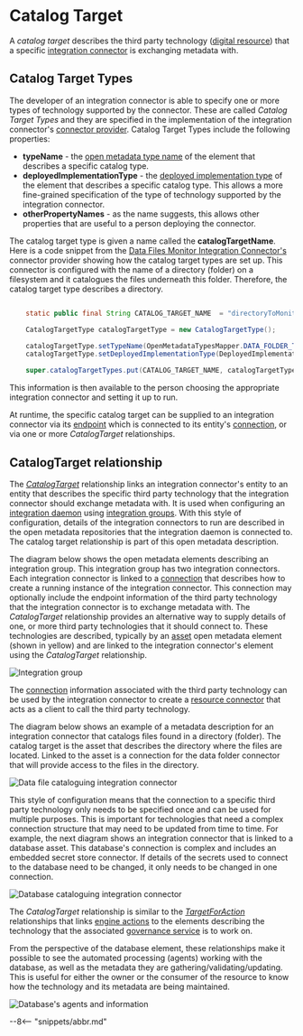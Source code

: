 <!-- SPDX-License-Identifier: CC-BY-4.0 -->
<!-- Copyright Contributors to the Egeria project. -->

# Catalog Target

A *catalog target* describes the third party technology ([digital resource](/concepts/digital-resource)) that a specific [integration connector](/concept/integration-connector) is exchanging metadata with.  

## Catalog Target Types

The developer of an integration connector is able to specify one or more types of technology supported by the connector.  These are called *Catalog Target Types* and they are specified in the implementation of the integration connector's [connector provider](/concepts/connector-provider). Catalog Target Types include the following properties:

* **typeName** - the [open metadata type name](/types) of the element that describes a specific catalog type.
* **deployedImplementationType** - the [deployed implementation type](/concepts/deployed-implementation-type) of the element that describes a specific catalog type.  This allows a more fine-grained specification of the type of technology supported by the integration connector.
* **otherPropertyNames** - as the name suggests, this allows other properties that are useful to a person deploying the connector.

The catalog target type is given a name called the **catalogTargetName**.  Here is a code snippet from the [Data Files Monitor Integration Connector's](/connectors/integration/data-files-monitor-integration-connector) connector provider showing how the catalog target types are set up.  This connector is configured with the name of a directory (folder) on a filesystem and it catalogues the files underneath this folder.  Therefore, the catalog target type describes a directory.

```java

    static public final String CATALOG_TARGET_NAME  = "directoryToMonitor";

    CatalogTargetType catalogTargetType = new CatalogTargetType();

    catalogTargetType.setTypeName(OpenMetadataTypesMapper.DATA_FOLDER_TYPE_NAME);
    catalogTargetType.setDeployedImplementationType(DeployedImplementationType.DATA_FOLDER.getDeployedImplementationType());

    super.catalogTargetTypes.put(CATALOG_TARGET_NAME, catalogTargetType);
```

This information is then available to the person choosing the appropriate integration connector and setting it up to run. 

At runtime, the specific catalog target can be supplied to an integration connector via its [endpoint](/concepts/endpoint) which is connected to its entity's [connection](/concepts/connection), or via one or more *CatalogTarget* relationships. 

## CatalogTarget relationship

The [*CatalogTarget*](/types/4/0464-Dynamic-Integration-Groups) relationship links an integration connector's entity to an entity that describes the specific third party technology that the integration connector should exchange metadata with. It is used when configuring an [integration daemon](/concepts/integration-daemon) using [integration groups](/concepts/integration-group).  With this style of configuration, details of the integration connectors to run are described in the open metadata repositories that the integration daemon is connected to.  The catalog target relationship is part of this open metadata description.

The diagram below shows the open metadata elements describing an integration group.  This integration group has two integration connectors.  Each integration connector is linked to a [connection](/concepts/connection) that describes how to create a running instance of the integration connector.  This connection may optionally include the endpoint information of the third party technology that the integration connector is to exchange metadata with. The *CatalogTarget* relationship provides an alternative way to supply details of one, or more third party technologies that it should connect to.  These technologies are described, typically by an [asset](/concepts/asset) open metadata element (shown in yellow) and are linked to the integration connector's element using the *CatalogTarget* relationship.

![Integration group](/services/omas/governance-engine/integration-group-example)

The [connection](/concepts/connection) information associated with the third party technology can be used by the integration connector to create a [resource connector](/concepts/digital-resource-connector) that acts as a client to call the third party technology.

The diagram below shows an example of a metadata description for an integration connector that catalogs files found in a directory (folder).  The catalog target is the asset that describes the directory where the files are located.  Linked to the asset is a connection for the data folder connector that will provide access to the files in the directory.

![Data file cataloguing integration connector](/services/omas/governance-engine/integration-connector-catalog-target-data-folder-example)

This style of configuration means that the connection to a specific third party technology only needs to be specified once and can be used for multiple purposes.  This is important for technologies that need a complex connection structure that may need to be updated from time to time.  For example, the next diagram shows an integration connector that is linked to a database asset.  This database's connection is complex and includes an embedded secret store connector.  If details of the secrets used to connect to the database need to be changed, it only needs to be changed in one connection.

![Database cataloguing integration connector](/services/omas/governance-engine/integration-connector-catalog-target-database-example)

The *CatalogTarget* relationship is similar to the [*TargetForAction*](/types/4/0463-Engine-Actions) relationships that links [engine actions](/concepts/engine-action) to the elements describing the technology that the associated [governance service](/concepts/governance-service) is to work on.

From the perspective of the database element, these relationships make it possible to see the automated processing (agents) working with the database, as well as the metadata they are gathering/validating/updating.  This is useful for either the owner or the consumer of the resource to know how the technology and its metadata are being maintained.

![Database's agents and information](/services/omas/governance-engine/database-agents-and-information)



--8<-- "snippets/abbr.md"
